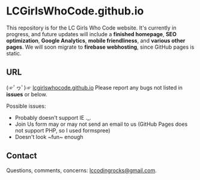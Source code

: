 # LCGirlsWhoCode.github.io

This repository is for the LC Girls Who Code website. It's currently in progress, and future updates will include a <b>finished homepage</b>, <b>SEO optimization</b>, <b>Google Analytics</b>, <b>mobile friendliness</b>, and <b>various other pages</b>. We will soon migrate to <b>firebase webhosting</b>, since GitHub pages is static.

<h2>URL</h2>
  <p>(☞ﾟヮﾟ)☞ <a href="https://lcgirlswhocode.github.io" target="_blank">lcgirlswhocode.github.io</a> Please report any bugs not listed in <b>issues</b> or below.</p>
  <p>Possible issues: </p>
  <ul>
    <li>Probably doesn't support IE ._.
    <li>Join Us form may or may not send an email to us (GitHub Pages does not support PHP, so I used formspree)
    <li>Doesn't look ~fun~ enough
  </ul>

<h2>Contact</h2>
<p>Questions, comments, concerns: <a href="mailto:lccodingrocks@gmail.com">lccodingrocks@gmail.com</a>.</p>
